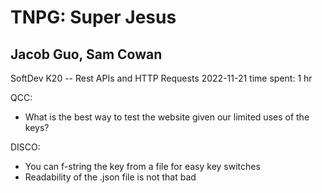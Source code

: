 # TNPG: Super Jesus
## Jacob Guo, Sam Cowan
SoftDev
K20 -- Rest APIs and HTTP Requests
2022-11-21
time spent: 1 hr

QCC:
- What is the best way to test the website given our limited uses of the keys?

DISCO:
- You can f-string the key from a file for easy key switches
- Readability of the .json file is not that bad
